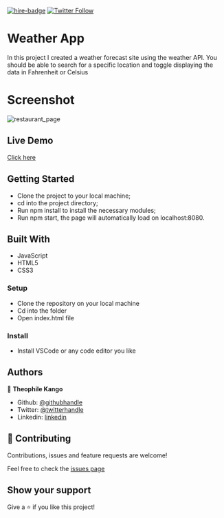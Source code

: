 

[![hire-badge](https://img.shields.io/badge/Consult%20/%20Hire%20Theophile-Click%20to%20Contact-brightgreen)](mailto:fadhili.kango@gmail.com ) [![Twitter Follow](https://img.shields.io/twitter/follow/Theophadh?label=Follow%20Theophile%20on%20Twitter&style=social)](https://twitter.com/Theophadh)

# Weather App
In this project I created a weather forecast site using the weather API. You should be able to search for a specific location and toggle displaying the data in Fahrenheit or Celsius


# Screenshot

![restaurant_page](https://user-images.githubusercontent.com/49276315/84930138-2003e100-b0d1-11ea-9ad7-9d97ad311917.png)

## Live Demo

[Click here](https://rawcdn.githack.com/Theophile-Kango/restaurant_page/8631271e80a5b4862cea6df9d418aab1bfdd848f/dist/index.html)


## Getting Started
- Clone the project to your local machine;
- cd into the project directory;
- Run npm install to install the necessary modules;
- Run npm start, the page will automatically load on localhost:8080.

## Built With

- JavaScript
- HTML5 
- CSS3


### Setup

- Clone the repository on your local machine
- Cd into the folder
- Open index.html file

### Install

- Install VSCode or any code editor you like

## Authors

👤  **Theophile Kango**

- Github: [@githubhandle](https://github.com/Theophile-Kango)
- Twitter: [@twitterhandle](https://twitter.com/Theophadh)
- Linkedin: [linkedin](https://www.linkedin.com/in/theophile-kango)

## 🤝  Contributing

Contributions, issues and feature requests are welcome!

Feel free to check the [issues page](https://github.com/Theophile-Kango/restaurant_page/issues)
## Show your support

Give a ⭐️  if you like this project!
